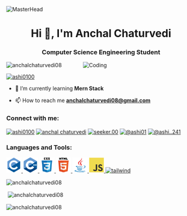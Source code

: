 ![MasterHead](https://user-images.githubusercontent.com/74038190/241765440-80728820-e06b-4f96-9c9e-9df46f0cc0a5.gif)
<h1 align="center">Hi 👋, I'm Anchal Chaturvedi</h1>
<h3 align="center">Computer Science Engineering Student</h3>
<img align="right" alt="Coding" width="300" src="https://img.freepik.com/free-vector/cute-girl-hacker-operating-laptop-cartoon-vector-icon-illustration-people-technology-isolated-flat_138676-9487.jpg?size=338&ext=jpg&ga=GA1.1.1700460183.1712102400&semt=ais">


<p align="left"> <img src="https://komarev.com/ghpvc/?username=anchalchaturvedi08&label=Profile%20views&color=0e75b6&style=flat" alt="anchalchaturvedi08" /> </p>

<p align="left"> <a href="https://twitter.com/ashi0100" target="blank"><img src="https://img.shields.io/twitter/follow/ashi0100?logo=twitter&style=for-the-badge" alt="ashi0100" /></a> </p>

- 🌱 I’m currently learning **Mern Stack**

- 📫 How to reach me **anchalchaturvedi08@gmail.com**

<h3 align="left">Connect with me:</h3>
<p align="left">
<a href="https://twitter.com/ashi0100" target="blank"><img align="center" src="https://raw.githubusercontent.com/rahuldkjain/github-profile-readme-generator/master/src/images/icons/Social/twitter.svg" alt="ashi0100" height="30" width="40" /></a>
<a href="https://linkedin.com/in/anchal chaturvedi" target="blank"><img align="center" src="https://raw.githubusercontent.com/rahuldkjain/github-profile-readme-generator/master/src/images/icons/Social/linked-in-alt.svg" alt="anchal chaturvedi" height="30" width="40" /></a>
<a href="https://instagram.com/seeker.00" target="blank"><img align="center" src="https://raw.githubusercontent.com/rahuldkjain/github-profile-readme-generator/master/src/images/icons/Social/instagram.svg" alt="seeker.00" height="30" width="40" /></a>
<a href="https://hashnode.com/@ashi01" target="blank"><img align="center" src="https://raw.githubusercontent.com/rahuldkjain/github-profile-readme-generator/master/src/images/icons/Social/hashnode.svg" alt="@ashi01" height="30" width="40" /></a>
<a href="https://www.youtube.com/c/@ashi..241" target="blank"><img align="center" src="https://raw.githubusercontent.com/rahuldkjain/github-profile-readme-generator/master/src/images/icons/Social/youtube.svg" alt="@ashi..241" height="30" width="40" /></a>
</p>

<h3 align="left">Languages and Tools:</h3>
<p align="left"> <a href="https://www.cprogramming.com/" target="_blank" rel="noreferrer"> <img src="https://raw.githubusercontent.com/devicons/devicon/master/icons/c/c-original.svg" alt="c" width="40" height="40"/> </a> <a href="https://www.w3schools.com/cpp/" target="_blank" rel="noreferrer"> <img src="https://raw.githubusercontent.com/devicons/devicon/master/icons/cplusplus/cplusplus-original.svg" alt="cplusplus" width="40" height="40"/> </a> <a href="https://www.w3schools.com/css/" target="_blank" rel="noreferrer"> <img src="https://raw.githubusercontent.com/devicons/devicon/master/icons/css3/css3-original-wordmark.svg" alt="css3" width="40" height="40"/> </a> <a href="https://www.w3.org/html/" target="_blank" rel="noreferrer"> <img src="https://raw.githubusercontent.com/devicons/devicon/master/icons/html5/html5-original-wordmark.svg" alt="html5" width="40" height="40"/> </a> <a href="https://www.java.com" target="_blank" rel="noreferrer"> <img src="https://raw.githubusercontent.com/devicons/devicon/master/icons/java/java-original.svg" alt="java" width="40" height="40"/> </a> <a href="https://developer.mozilla.org/en-US/docs/Web/JavaScript" target="_blank" rel="noreferrer"> <img src="https://raw.githubusercontent.com/devicons/devicon/master/icons/javascript/javascript-original.svg" alt="javascript" width="40" height="40"/> </a> <a href="https://tailwindcss.com/" target="_blank" rel="noreferrer"> <img src="https://www.vectorlogo.zone/logos/tailwindcss/tailwindcss-icon.svg" alt="tailwind" width="40" height="40"/> </a> </p>

<p><img align="center" src="https://github-readme-stats.vercel.app/api/top-langs?username=anchalchaturvedi08&show_icons=true&locale=en&layout=compact" alt="anchalchaturvedi08" /></p>

<p>&nbsp;<img align="center" src="https://github-readme-stats.vercel.app/api?username=anchalchaturvedi08&show_icons=true&locale=en" alt="anchalchaturvedi08" /></p>

<p><img align="center" src="https://github-readme-streak-stats.herokuapp.com/?user=anchalchaturvedi08&" alt="anchalchaturvedi08" /></p>
